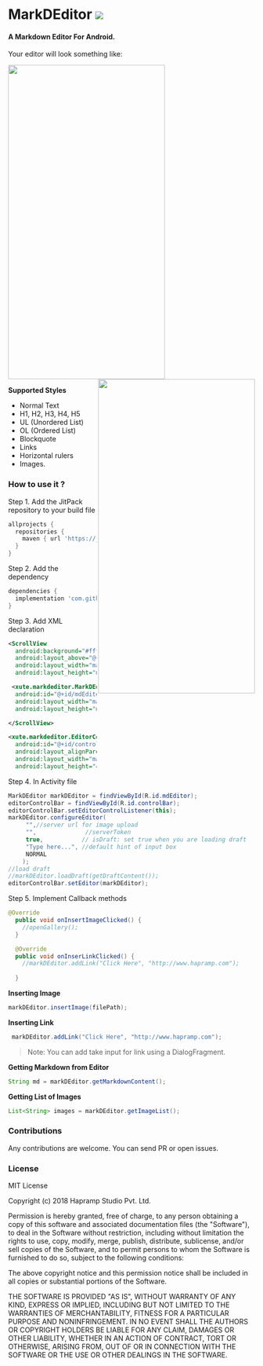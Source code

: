 # MarkDEditor [![](https://jitpack.io/v/bxute/MarkDEditor.svg)](https://jitpack.io/#bxute/MarkDEditor)
#### A Markdown Editor For Android.

Your editor will look something like:

<img src="https://user-images.githubusercontent.com/10809719/43141356-50efed8a-8f73-11e8-860b-b88bafa2c8b8.png" width="320px" height="640px"/> <img align="right" src="https://user-images.githubusercontent.com/10809719/43141350-4f74aa5e-8f73-11e8-9966-243383e7c7bc.png" width="320px" height="640px"/>

**Supported Styles**
 - Normal Text
 - H1, H2, H3, H4, H5
 - UL (Unordered List)
 - OL (Ordered List)
 - Blockquote
 - Links
 - Horizontal rulers
 - Images.
 
 ### How to use it ?
 Step 1. Add the JitPack repository to your build file
 ```groovy
 allprojects {
   repositories {
     maven { url 'https://jitpack.io' }
   }
 }
```

Step 2. Add the dependency
```groovy
dependencies {
  implementation 'com.github.bxute:MarkDEditor:v0.16'
}
```

Step 3. Add XML declaration
```xml
<ScrollView
  android:background="#ffffff"
  android:layout_above="@+id/controlBar"
  android:layout_width="match_parent"
  android:layout_height="match_parent">

 <xute.markdeditor.MarkDEditor
  android:id="@+id/mdEditor"
  android:layout_width="match_parent"
  android:layout_height="match_parent" />

</ScrollView>

<xute.markdeditor.EditorControlBar
  android:id="@+id/controlBar"
  android:layout_alignParentBottom="true"
  android:layout_width="match_parent"
  android:layout_height="48dp" />
```

Step 4. In Activity file
```java
MarkDEditor markDEditor = findViewById(R.id.mdEditor);
editorControlBar = findViewById(R.id.controlBar);
editorControlBar.setEditorControlListener(this);
markDEditor.configureEditor(
     "",//server url for image upload
     "",              //serverToken
     true,           // isDraft: set true when you are loading draft
     "Type here...", //default hint of input box
     NORMAL
    );
//load draft
//markDEditor.loadDraft(getDraftContent());
editorControlBar.setEditor(markDEditor);
```

Step 5. Implement Callback methods
```java
@Override
  public void onInsertImageClicked() {
    //openGallery();
  }

  @Override
  public void onInserLinkClicked() {
    //markDEditor.addLink("Click Here", "http://www.hapramp.com");
    
  }
```

**Inserting Image**
```java
markDEditor.insertImage(filePath);
```

**Inserting Link**
```java
 markDEditor.addLink("Click Here", "http://www.hapramp.com");
```
> Note: You can add take input for link using a DialogFragment.


**Getting Markdown from Editor**
```java
String md = markDEditor.getMarkdownContent();
```

**Getting List of Images**
```java
List<String> images = markDEditor.getImageList();
```


### Contributions

Any contributions are welcome. You can send PR or open issues.

### License
MIT License

Copyright (c) 2018 Hapramp Studio Pvt. Ltd.

Permission is hereby granted, free of charge, to any person obtaining a copy
of this software and associated documentation files (the "Software"), to deal
in the Software without restriction, including without limitation the rights
to use, copy, modify, merge, publish, distribute, sublicense, and/or sell
copies of the Software, and to permit persons to whom the Software is
furnished to do so, subject to the following conditions:

The above copyright notice and this permission notice shall be included in all
copies or substantial portions of the Software.

THE SOFTWARE IS PROVIDED "AS IS", WITHOUT WARRANTY OF ANY KIND, EXPRESS OR
IMPLIED, INCLUDING BUT NOT LIMITED TO THE WARRANTIES OF MERCHANTABILITY,
FITNESS FOR A PARTICULAR PURPOSE AND NONINFRINGEMENT. IN NO EVENT SHALL THE
AUTHORS OR COPYRIGHT HOLDERS BE LIABLE FOR ANY CLAIM, DAMAGES OR OTHER
LIABILITY, WHETHER IN AN ACTION OF CONTRACT, TORT OR OTHERWISE, ARISING FROM,
OUT OF OR IN CONNECTION WITH THE SOFTWARE OR THE USE OR OTHER DEALINGS IN THE
SOFTWARE.


